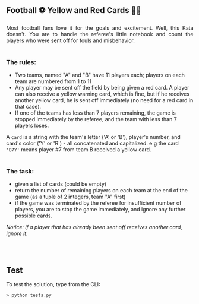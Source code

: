 ## Football ⚽ Yellow  and Red Cards  📒📕

<p align="justify">  
Most football fans love it for the goals and excitement. Well, this Kata doesn't. You are to handle the referee's little notebook and count the players who were sent off for fouls and misbehavior. <br/><br/>

### The rules: 

 - Two teams, named "A" and "B" have 11 players each; players on each team are numbered from 1 to 11
 - Any player may be sent off the field by being given a red card. A player can also receive a yellow warning card, which is fine, but if he receives another yellow card, he is sent off immediately (no need for a red card in that case). 
 - If one of the teams has less than 7 players remaining, the game is stopped immediately by the referee, and the team with less than 7 players loses.

A  `card`  is a string with the team's letter ('A' or 'B'), player's number, and card's color ('Y' or 'R') - all concatenated and capitalized. e.g the card  `'B7Y'`  means player #7 from team B received a yellow card. <br/><br/>

### The task: 

 - given a list of cards (could be empty)
 - return the number of remaining players on each team at the end of the game (as a tuple of 2 integers, team "A" first)
 -  if the game was terminated by the referee for insufficient number of players, you are to stop the game immediately, and ignore any further possible cards.

<i> Notice: if a player that has already been sent off receives another card, ignore it. </i>

<br/><br/>


## Test
To test the solution, type from the CLI: <br/>
	
	> python tests.py  

</p>
